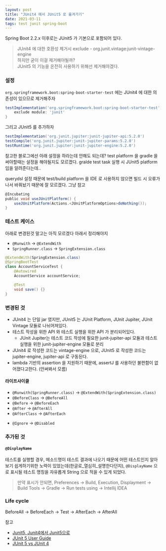 ```yaml
---
layout: post
title: "JUnit4 에서 JUnit5 로 옮겨가기"
date: 2021-03-11
tags: test junit spring-boot
---
```


Spring Boot 2.2.x 이후로는 JUnit5 가 기본으로 포함되어 있다.
> JUnit4 에 대한 호환성 제거시 exclude - org.junit.vintage:junit-vintage-engine  
> 하지만 굳이 이걸 제거해야될까?  
> JUnit5 의 기능을 온전히 사용하기 위해선 제거해야겠다.

### 설정

`org.springframework.boot:spring-boot-starter-test` 에는 JUnit4 에 대한 의존성이 있으므로 제거해주자

``` groovy
testImplementation('org.springframework.boot:spring-boot-starter-test') {
    exclude module: 'junit'
}
```

그리고 JUnit5 를 추가하자

``` groovy
testImplementation('org.junit.jupiter:junit-jupiter-api:5.2.0')
testCompile('org.junit.jupiter:junit-jupiter-params:5.2.0')
testRuntime('org.junit.jupiter:junit-jupiter-engine:5.2.0')
```

참고한 블로그에선 아래 설정을 하라는데 안해도 되는데? test platform 을 gradle 을 써야할때는 설정을 해야될지도 모르겠다.
gralde test task 실행 시 JUnit5 platform 임을 알려준다는데..

querydsl 설정 때문에 test/build platform 을 IDE 로 사용하지 않으면 빌드 시 오류가 나서 바꿔놨기 때문에 잘 모르겠다.
그냥 참고

``` groovy
@Incubating
public void useJUnitPlatform() {
    useJUnitPlatform(Actions.<JUnitPlatformOptions>doNothing());
}
```

### 테스트 케이스

아래로 변경된것 말고는 아직 모르겠다 아래서 정리해야지

* `@Runwith` -> `@ExtendWith`
* `SpringRunner.class` -> `SpringExtension.class`

``` java
@ExtendWith(SpringExtension.class)
@SpringBootTest
class AccountServiceTest {
    @Autowired
    AccountService accountService;

    @Test
    void save() {}
}
```

### 변경된 것

- JUnit4 는 단일 jar 였지만, JUnit5 는 JUnit Platform, JUnit Jupiter, JUnit Vintage 모듈로 나뉘어져있다.
- 테스트 작성을 위한 API 와 테스트 실행을 위한 API 가 분리되어있다.
  - JUnit Jupiter는 테스트 코드 작성에 필요한 junit-jupiter-api 모듈과 테스트 실행을 위한 junit-jupiter-engine 모듈로 분리
- JUnit4 로 작성한 코드는 vintage-engine 으로, JUnit5 로 작성한 코드는 jupiter-engine, jupiter-api 로 구동된다.
- lambda 기반의 assertion 을 지원하기 때문에, assertJ 를 사용하던 불편함이 없어졌다고한다. (안써봐서 모름)

#### 라이프사이클
* `@Runwith(SpringRunner.class)` -> `@ExtendWith(SpringExtension.class)`
* `@BeforeClass` -> `@BeforeAll`
* `@Before` -> `@BeforeEach`
* `@After` -> `@AfterAll`
* `@AfterClass` -> `@AfterEach`
- `@Ignore` -> `@Disabled`

### 추가된 것

#### `@DisplayName`
테스트를 실행할 경우, 메소드명이 테스트 결과에 나오기 때문에 어떤 테스트인지 알아보기 쉽게하기위한 노력이 있었는데(한글로_열심히_설명한다던지), `@DisplayName` 으로 표시될 테스트 명칭을 자유롭게 String 으로 적을 수 있게 되었다.
> 만약 표시가 안되면, Preferences -> Build, Execution, Displayment -> Build Tools -> Gradle -> Run tests using -> Intellij IDEA

### Life cycle
BeforeAll -> BeforeEach -> Test -> AfterEach -> AfterAll

참고
- [Junit5, Junit4에서 Junit5으로](https://sabarada.tistory.com/79)
- [JUnit 5 User Guide](https://junit.org/junit5/docs/current/user-guide/)
- [JUnit 5 vs JUnit 4](https://howtoprogram.xyz/2016/08/10/junit-5-vs-junit-4/)
